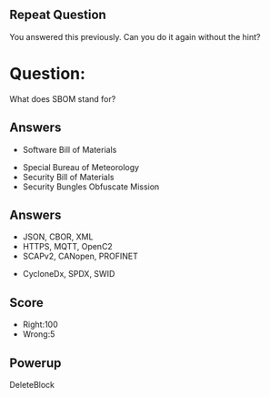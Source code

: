 ## Repeat Question
You answered this previously.
Can you do it again without the hint?

# Question:
What does SBOM stand for?

## Answers
* Software Bill of Materials
- Special Bureau of Meteorology
- Security Bill of Materials
- Security Bungles Obfuscate Mission

## Answers
- JSON, CBOR, XML
- HTTPS, MQTT, OpenC2
- SCAPv2, CANopen, PROFINET
* CycloneDx, SPDX, SWID


## Score
- Right:100
- Wrong:5

## Powerup
DeleteBlock
